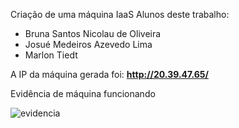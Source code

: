 Criação de uma máquina IaaS
Alunos deste trabalho:

* Bruna Santos Nicolau de Oliveira
* Josué Medeiros Azevedo Lima
* Marlon Tiedt

A IP da máquina gerada foi: **http://20.39.47.65/**

Evidência de máquina funcionando

![evidencia](https://user-images.githubusercontent.com/4274805/184001554-902ff7c5-63b6-44b3-92cc-9dbf21f8b2c3.png)
